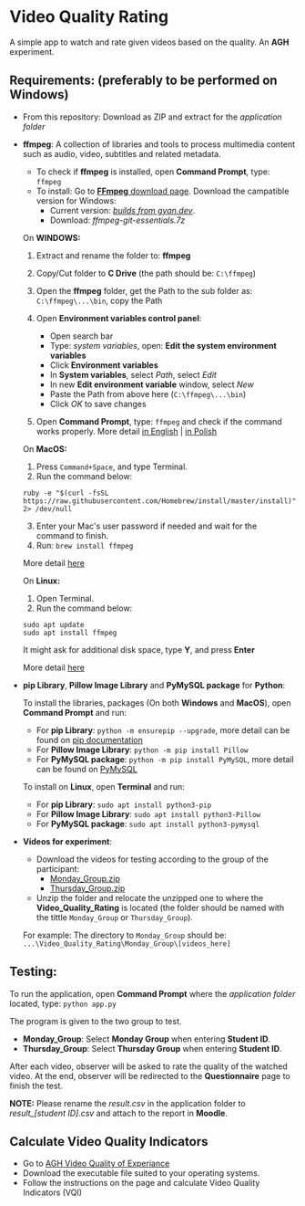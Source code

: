 # Video Quality Rating
A simple app to watch and rate given videos based on the quality.
An **AGH** experiment.

## Requirements: (preferably to be performed on Windows)

+ From this repository: Download as ZIP and extract for the *application folder*

+ **ffmpeg**: A collection of libraries and tools to process multimedia content such as audio, video, subtitles and related metadata.
  + To check if **ffmpeg** is installed, open **Command Prompt**, type: `ffmpeg`
  + To install: Go to [**FFmpeg** download page](https://www.ffmpeg.org/download.html). Download the campatible version for Windows: 
    + Current version: [*builds from gyan.dev*](https://www.gyan.dev/ffmpeg/builds/).
    + Download: *ffmpeg-git-essentials.7z*
     
   On **WINDOWS:**
    1. Extract and rename the folder to: **ffmpeg**
    2. Copy/Cut folder to **C Drive** (the path should be: `C:\ffmpeg`)
    3. Open the **ffmpeg** folder, get the Path to the sub folder as: `C:\ffmpeg\...\bin`, copy the Path
    4. Open **Environment variables control panel**:
        + Open search bar
        + Type: *system variables*, open: **Edit the system environment variables**
        + Click **Environment variables**
        + In **System variables**, select *Path*, select *Edit*
        + In new **Edit environment variable** window, select *New*
        + Paste the Path from above here (`C:\ffmpeg\...\bin`)
        + Click *OK* to save changes <br />
        
    5. Open **Command Prompt**, type: `ffmpeg` and check if the command works properly.
  More detail [in English](https://windowsloop.com/install-ffmpeg-windows-10/) | [in Polish](https://soundartifacts.com/pl/how-to/186-how-to-install-ffmpeg-on-windows-10-amp-add-ffmpeg-to-windows-path.html)

    On **MacOS:**
    1. Press `Command+Space`, and type Terminal.
    2. Run the command below: 
   
      ruby -e "$(curl -fsSL https://raw.githubusercontent.com/Homebrew/install/master/install)" 2> /dev/null  
    3. Enter your Mac's user password if needed and wait for the command to finish.
    4. Run: `brew install ffmpeg`
    
  More detail [here](http://trac.ffmpeg.org/wiki/CompilationGuide/macOS)
    
    On **Linux:**
    1. Open Terminal.
    2. Run the command below: 
   
      sudo apt update
      sudo apt install ffmpeg  
    It might ask for additional disk space, type **Y**, and press **Enter**
    
  More detail [here](https://linuxhint.com/install-ffmpeg-ubuntu/)
  
+ **pip Library**, **Pillow Image Library** and **PyMySQL package** for **Python**:
        
   To install the libraries, packages (On both **Windows** and **MacOS**), open **Command Prompt** and run:   
    + For **pip Library**: `python -m ensurepip --upgrade`, more detail can be found on [pip documentation](https://pip.pypa.io/en/stable/installation/) 
    + For **Pillow Image Library**: `python -m pip install Pillow` 
    + For **PyMySQL package**: `python -m pip install PyMySQL`, more detail can be found on [PyMySQL](https://pypi.org/project/PyMySQL/)
    
   To install on **Linux**, open **Terminal** and run:
    + For **pip Library**: `sudo apt install python3-pip`
    + For **Pillow Image Library**: `sudo apt install python3-Pillow` 
    + For **PyMySQL package**: `sudo apt install python3-pymysql` 
    
+ **Videos for experiment**: 
  + Download the videos for testing according to the group of the participant:
    +  [Monday_Group.zip](https://drive.google.com/file/d/1jjoDG5JyC5KLv2ekNddikpnHEQRAaQdk/view?usp=sharing)
    +  [Thursday_Group.zip](https://drive.google.com/file/d/1ALyRvkUoc8jlqPG1eSH4PBJUmxOUcaJS/view?usp=sharing)
  + Unzip the folder and relocate the unzipped one to where the **Video_Quality_Rating** is located (the folder should be named with the tittle `Monday_Group` or `Thursday_Group`). 
  
  For example: The directory to `Monday_Group` should be: `...\Video_Quality_Rating\Monday_Group\[videos_here]`
  
## Testing:

To run the application, open **Command Prompt** where the *application folder* located, type: `python app.py`

The program is given to the two group to test. 
+ **Monday_Group**: Select **Monday Group** when entering **Student ID**.
+ **Thursday_Group**: Select **Thursday Group** when entering **Student ID**.

After each video, observer will be asked to rate the quality of the watched video. 
At the end, observer will be redirected to the **Questionnaire** page to finish the test.

**NOTE:** Please rename the *result.csv* in the application folder to *result_[student ID].csv* and attach to the report in **Moodle**.

## Calculate Video Quality Indicators 

+ Go to [AGH Video Quality of Experiance](https://qoe.agh.edu.pl/indicators/) 
+ Download the executable file suited to your operating systems. 
+ Follow the instructions on the page and calculate Video Quality Indicators (VQI)  
